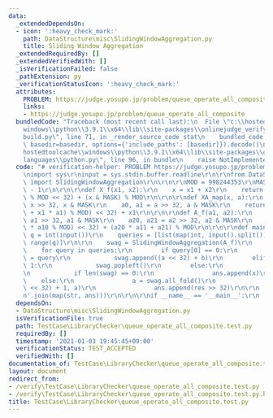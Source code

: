```yaml
---
data:
  _extendedDependsOn:
  - icon: ':heavy_check_mark:'
    path: DataStructure\misc\SlidingWindowAggregation.py
    title: Sliding Window Aggregation
  _extendedRequiredBy: []
  _extendedVerifiedWith: []
  _isVerificationFailed: false
  _pathExtension: py
  _verificationStatusIcon: ':heavy_check_mark:'
  attributes:
    PROBLEM: https://judge.yosupo.jp/problem/queue_operate_all_composite
    links:
    - https://judge.yosupo.jp/problem/queue_operate_all_composite
  bundledCode: "Traceback (most recent call last):\n  File \"c:\\hostedtoolcache\\\
    windows\\python\\3.9.1\\x64\\lib\\site-packages\\onlinejudge_verify\\documentation\\\
    build.py\", line 71, in _render_source_code_stat\n    bundled_code = language.bundle(stat.path,\
    \ basedir=basedir, options={'include_paths': [basedir]}).decode()\n  File \"c:\\\
    hostedtoolcache\\windows\\python\\3.9.1\\x64\\lib\\site-packages\\onlinejudge_verify\\\
    languages\\python.py\", line 96, in bundle\n    raise NotImplementedError\nNotImplementedError\n"
  code: "# verification-helper: PROBLEM https://judge.yosupo.jp/problem/queue_operate_all_composite\r\
    \nimport sys\r\ninput = sys.stdin.buffer.readline\r\n\r\nfrom DataStructure.misc.SlidingWindowAggregation\
    \ import SlidingWindowAggregation\r\n\r\n\r\nMOD = 998244353\r\nMASK = (1 << 32)\
    \ - 1\r\n\r\n\r\ndef X_f(x1, x2):\r\n    x = x1 + x2\r\n    return ((x >> 32)\
    \ % MOD << 32) + (x & MASK) % MOD\r\n\r\n\r\ndef XA_map(x, a):\r\n    x0, x1 =\
    \ x >> 32, x & MASK\r\n    a0, a1 = a >> 32, a & MASK\r\n    return (((x0 * a0\
    \ + x1 * a1) % MOD) << 32) + x1\r\n\r\n\r\ndef A_f(a1, a2):\r\n    a10, a11 =\
    \ a1 >> 32, a1 & MASK\r\n    a20, a21 = a2 >> 32, a2 & MASK\r\n    return ((a20\
    \ * a10 % MOD) << 32) + (a20 * a11 + a21) % MOD\r\n\r\n\r\ndef main():\r\n   \
    \ q = int(input())\r\n    queries = [list(map(int, input().split())) for i in\
    \ range(q)]\r\n\r\n    swag = SlidingWindowAggregation(A_f)\r\n    ans = []\r\n\
    \    for query in queries:\r\n        if query[0] == 0:\r\n            _, a, b\
    \ = query\r\n            swag.append((a << 32) + b)\r\n        elif query[0] ==\
    \ 1:\r\n            swag.popleft()\r\n        else:\r\n            _, x = query\r\
    \n            if len(swag) == 0:\r\n                ans.append(x)\r\n        \
    \    else:\r\n                a = swag.all_fold()\r\n                res = XA_map((x\
    \ << 32) + 1, a)\r\n                ans.append(res >> 32)\r\n\r\n    print('\\\
    n'.join(map(str, ans)))\r\n\r\n\r\nif __name__ == '__main__':\r\n    main()\r\n"
  dependsOn:
  - DataStructure\misc\SlidingWindowAggregation.py
  isVerificationFile: true
  path: TestCase\LibraryChecker\queue_operate_all_composite.test.py
  requiredBy: []
  timestamp: '2021-01-03 19:45:45+09:00'
  verificationStatus: TEST_ACCEPTED
  verifiedWith: []
documentation_of: TestCase\LibraryChecker\queue_operate_all_composite.test.py
layout: document
redirect_from:
- /verify\TestCase\LibraryChecker\queue_operate_all_composite.test.py
- /verify\TestCase\LibraryChecker\queue_operate_all_composite.test.py.html
title: TestCase\LibraryChecker\queue_operate_all_composite.test.py
---
```

